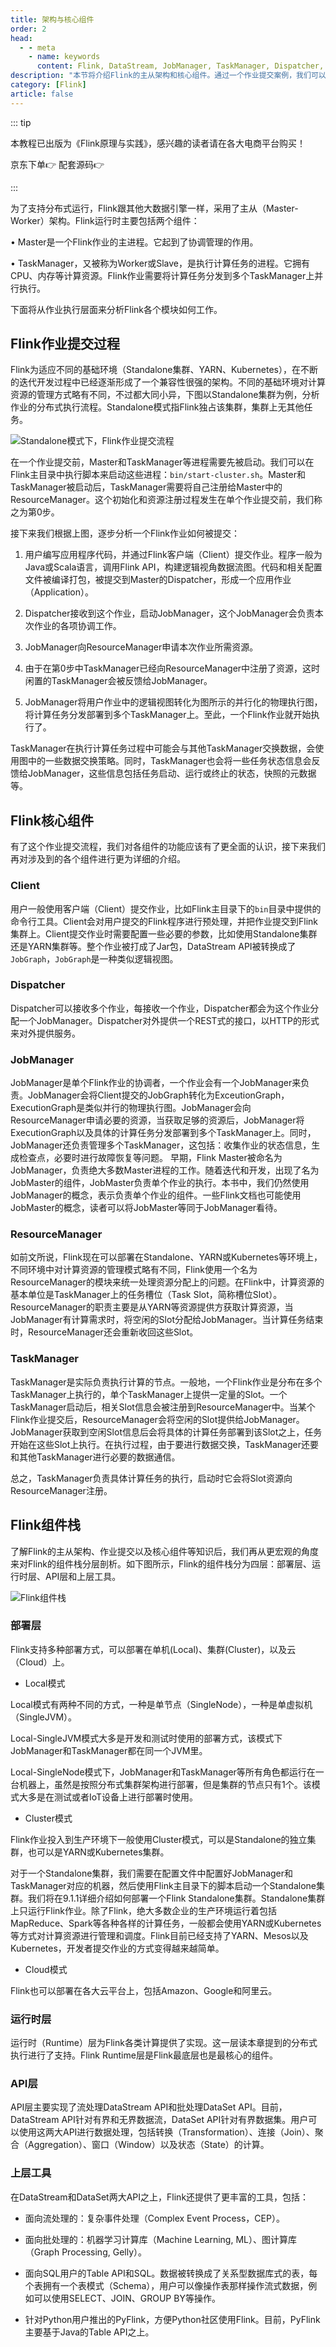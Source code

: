 ```yaml
---
title: 架构与核心组件 
order: 2
head:
  - - meta
    - name: keywords
      content: Flink, DataStream, JobManager, TaskManager, Dispatcher, ResourceManager
description: "本节将介绍Flink的主从架构和核心组件。通过一个作业提交案例，我们可以了解Flink是如何工作的。"
category: [Flink]
article: false
---
```


::: tip

本教程已出版为《Flink原理与实践》，感兴趣的读者请在各大电商平台购买！

京东下单👉 <a href="https://item.jd.com/13154364.html"> <Badge text="京东" color="#428bca" /></a> 配套源码👉 <a href="https://github.com/luweizheng/flink-tutorials"> <Badge text="GitHub源码" color="grey" /> </a>

:::

为了支持分布式运行，Flink跟其他大数据引擎一样，采用了主从（Master-Worker）架构。Flink运行时主要包括两个组件：

• Master是一个Flink作业的主进程。它起到了协调管理的作用。

• TaskManager，又被称为Worker或Slave，是执行计算任务的进程。它拥有CPU、内存等计算资源。Flink作业需要将计算任务分发到多个TaskManager上并行执行。

下面将从作业执行层面来分析Flink各个模块如何工作。

## Flink作业提交过程

Flink为适应不同的基础环境（Standalone集群、YARN、Kubernetes），在不断的迭代开发过程中已经逐渐形成了一个兼容性很强的架构。不同的基础环境对计算资源的管理方式略有不同，不过都大同小异，下图以Standalone集群为例，分析作业的分布式执行流程。Standalone模式指Flink独占该集群，集群上无其他任务。

![Standalone模式下，Flink作业提交流程](./img/standalone-arch.png)

在一个作业提交前，Master和TaskManager等进程需要先被启动。我们可以在Flink主目录中执行脚本来启动这些进程：`bin/start-cluster.sh`。Master和TaskManager被启动后，TaskManager需要将自己注册给Master中的ResourceManager。这个初始化和资源注册过程发生在单个作业提交前，我们称之为第0步。

接下来我们根据上图，逐步分析一个Flink作业如何被提交：

1. 用户编写应用程序代码，并通过Flink客户端（Client）提交作业。程序一般为Java或Scala语言，调用Flink API，构建逻辑视角数据流图。代码和相关配置文件被编译打包，被提交到Master的Dispatcher，形成一个应用作业（Application）。

2. Dispatcher接收到这个作业，启动JobManager，这个JobManager会负责本次作业的各项协调工作。

3. JobManager向ResourceManager申请本次作业所需资源。

4. 由于在第0步中TaskManager已经向ResourceManager中注册了资源，这时闲置的TaskManager会被反馈给JobManager。

5. JobManager将用户作业中的逻辑视图转化为图所示的并行化的物理执行图，将计算任务分发部署到多个TaskManager上。至此，一个Flink作业就开始执行了。

TaskManager在执行计算任务过程中可能会与其他TaskManager交换数据，会使用图中的一些数据交换策略。同时，TaskManager也会将一些任务状态信息会反馈给JobManager，这些信息包括任务启动、运行或终止的状态，快照的元数据等。

##  Flink核心组件

有了这个作业提交流程，我们对各组件的功能应该有了更全面的认识，接下来我们再对涉及到的各个组件进行更为详细的介绍。

### Client

用户一般使用客户端（Client）提交作业，比如Flink主目录下的`bin`目录中提供的命令行工具。Client会对用户提交的Flink程序进行预处理，并把作业提交到Flink集群上。Client提交作业时需要配置一些必要的参数，比如使用Standalone集群还是YARN集群等。整个作业被打成了Jar包，DataStream API被转换成了`JobGraph`，`JobGraph`是一种类似逻辑视图。

### Dispatcher

Dispatcher可以接收多个作业，每接收一个作业，Dispatcher都会为这个作业分配一个JobManager。Dispatcher对外提供一个REST式的接口，以HTTP的形式来对外提供服务。

### JobManager

JobManager是单个Flink作业的协调者，一个作业会有一个JobManager来负责。JobManager会将Client提交的JobGraph转化为ExceutionGraph，ExecutionGraph是类似并行的物理执行图。JobManager会向ResourceManager申请必要的资源，当获取足够的资源后，JobManager将ExecutionGraph以及具体的计算任务分发部署到多个TaskManager上。同时，JobManager还负责管理多个TaskManager，这包括：收集作业的状态信息，生成检查点，必要时进行故障恢复等问题。
早期，Flink Master被命名为JobManager，负责绝大多数Master进程的工作。随着迭代和开发，出现了名为JobMaster的组件，JobMaster负责单个作业的执行。本书中，我们仍然使用JobManager的概念，表示负责单个作业的组件。一些Flink文档也可能使用JobMaster的概念，读者可以将JobMaster等同于JobManager看待。

### ResourceManager

如前文所说，Flink现在可以部署在Standalone、YARN或Kubernetes等环境上，不同环境中对计算资源的管理模式略有不同，Flink使用一个名为ResourceManager的模块来统一处理资源分配上的问题。在Flink中，计算资源的基本单位是TaskManager上的任务槽位（Task Slot，简称槽位Slot）。ResourceManager的职责主要是从YARN等资源提供方获取计算资源，当JobManager有计算需求时，将空闲的Slot分配给JobManager。当计算任务结束时，ResourceManager还会重新收回这些Slot。

### TaskManager

TaskManager是实际负责执行计算的节点。一般地，一个Flink作业是分布在多个TaskManager上执行的，单个TaskManager上提供一定量的Slot。一个TaskManager启动后，相关Slot信息会被注册到ResourceManager中。当某个Flink作业提交后，ResourceManager会将空闲的Slot提供给JobManager。JobManager获取到空闲Slot信息后会将具体的计算任务部署到该Slot之上，任务开始在这些Slot上执行。在执行过程，由于要进行数据交换，TaskManager还要和其他TaskManager进行必要的数据通信。

总之，TaskManager负责具体计算任务的执行，启动时它会将Slot资源向ResourceManager注册。

## Flink组件栈

了解Flink的主从架构、作业提交以及核心组件等知识后，我们再从更宏观的角度来对Flink的组件栈分层剖析。如下图所示，Flink的组件栈分为四层：部署层、运行时层、API层和上层工具。

![Flink组件栈](./img/flink-component.png)

### 部署层

Flink支持多种部署方式，可以部署在单机(Local)、集群(Cluster)，以及云（Cloud）上。

* Local模式

Local模式有两种不同的方式，一种是单节点（SingleNode），一种是单虚拟机（SingleJVM）。

Local-SingleJVM模式大多是开发和测试时使用的部署方式，该模式下JobManager和TaskManager都在同一个JVM里。

Local-SingleNode模式下，JobManager和TaskManager等所有角色都运行在一台机器上，虽然是按照分布式集群架构进行部署，但是集群的节点只有1个。该模式大多是在测试或者IoT设备上进行部署时使用。

* Cluster模式

Flink作业投入到生产环境下一般使用Cluster模式，可以是Standalone的独立集群，也可以是YARN或Kubernetes集群。

对于一个Standalone集群，我们需要在配置文件中配置好JobManager和TaskManager对应的机器，然后使用Flink主目录下的脚本启动一个Standalone集群。我们将在9.1.1详细介绍如何部署一个Flink Standalone集群。Standalone集群上只运行Flink作业。除了Flink，绝大多数企业的生产环境运行着包括MapReduce、Spark等各种各样的计算任务，一般都会使用YARN或Kubernetes等方式对计算资源进行管理和调度。Flink目前已经支持了YARN、Mesos以及Kubernetes，开发者提交作业的方式变得越来越简单。

* Cloud模式

Flink也可以部署在各大云平台上，包括Amazon、Google和阿里云。

### 运行时层

运行时（Runtime）层为Flink各类计算提供了实现。这一层读本章提到的分布式执行进行了支持。Flink Runtime层是Flink最底层也是最核心的组件。

### API层

API层主要实现了流处理DataStream API和批处理DataSet API。目前，DataStream API针对有界和无界数据流，DataSet API针对有界数据集。用户可以使用这两大API进行数据处理，包括转换（Transformation）、连接（Join）、聚合（Aggregation）、窗口（Window）以及状态（State）的计算。

### 上层工具

在DataStream和DataSet两大API之上，Flink还提供了更丰富的工具，包括：

* 面向流处理的：复杂事件处理（Complex Event Process，CEP）。

* 面向批处理的：机器学习计算库（Machine Learning, ML）、图计算库（Graph Processing, Gelly）。

* 面向SQL用户的Table API和SQL。数据被转换成了关系型数据库式的表，每个表拥有一个表模式（Schema），用户可以像操作表那样操作流式数据，例如可以使用SELECT、JOIN、GROUP BY等操作。

* 针对Python用户推出的PyFlink，方便Python社区使用Flink。目前，PyFlink主要基于Java的Table API之上。
